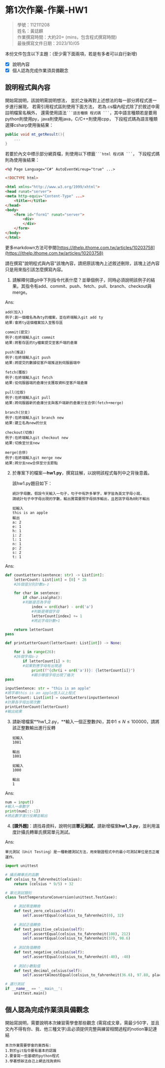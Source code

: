 # 第1次作業-作業-HW1
>
>學號：112111208
><br />
>姓名：黃誌麒
><br />
>作業撰寫時間：大約20+ (mins，包含程式撰寫時間)
><br />
>最後撰寫文件日期：2023/10/05
>

本份文件包含以下主題：(至少需下面兩項，若是有多者可以自行新增)
- [x] 說明內容
- [x] 個人認為完成作業須具備觀念

## 說明程式與內容

開始寫說明，該說明需說明想法，
並於之後再對上述想法的每一部分將程式進一步進行展現，
若需引用程式區則使用下面方法，
若為.cs檔內程式除了於敘述中需註明檔案名稱外，
還需使用語法` ```語言種類 程式碼 ``` `，其中語言種類若是要用python則使用py，java則使用java，C/C++則使用cpp，
下段程式碼為語言種類選擇csharp使用後結果：

```csharp
public void mt_getResult(){
    ...
}
```

若要於內文中標示部分網頁檔，則使用以下標籤` ```html 程式碼 ``` `，
下段程式碼則為使用後結果：

```html
<%@ Page Language="C#" AutoEventWireup="true" ...>

<!DOCTYPE html>

<html xmlns="http://www.w3.org/1999/xhtml">
<head runat="server">
<meta http-equiv="Content-Type" ...>
    <title></title>
</head>
<body>
    <form id="form1" runat="server">
        <div>
        </div>
    </form>
</body>
</html>
```
更多markdown方法可參閱[https://ithelp.ithome.com.tw/articles/10203758](https://ithelp.ithome.com.tw/articles/10203758)

請在撰寫"說明程式與內容"該塊內容，請把原該塊內上述敘述刪除，該塊上述內容只是用來指引該怎麼撰寫內容。

1. 請解釋何謂git中下列指令代表什麼？並舉個例子，同時必須說明該例子的結果。其指令有add、commit、push、fetch、pull、branch、checkout與merge。

Ans:
```
add(加入)
例子:創一個檔名為為ty的檔案，並在終端輸入git add ty
結果:會將ty這個檔案加入至暫存區

commit(提交)
例子:在終端輸入git commit
結果:將暫存區的ty檔案提交至客戶端的倉庫

push(推送)
例子:在終端輸入git push
結果:將提交的數據從客戶端推送到伺服器端中

fetch(獲取)
例子:在終端輸入git fetch
結果:從伺服器端的倉庫分支獲取資料至客戶端倉庫

pull(拉取)
例子:在終端輸入git pull
結果:將伺服器新的倉庫分支與客戶端新的倉庫分支合併(fetch+merge)

branch(分支)
例子:在終端輸入git branch new
結果:建立名為new的分支

checkout(切換)
例子:在終端輸入git checkout new
結果:切換至分支new

merge(合併)
例子:在終端輸入git merge new
結果:將分支new合併至分支節點
```



2. 於專案下的檔案—**hw1.py**，撰寫註解，以說明該程式每列中之背後意義。

    該hw1.py題目如下：

    ```
    統計字母數。假設今天輸入一句子，句子中有許多單字，單字皆為英文字母小寫，
    請統計句子中字母出現的字數，輸出實需要照字母排序輸出，且若該字母為0則不輸出

    如輸入
    this is an apple
    輸出
    a: 2
    e: 1
    h: 1
    i: 2
    l: 1
    n: 1
    p: 2
    s: 2
    t: 1
    ```

Ans:
```py
def countLetters(sentence: str) -> List[int]:
    letterCount: List[int] = [0] * 26
    #26個值分別計數a-z

    for char in sentence:
        if char.isalpha():
        #判斷是否為字母    
            index = ord(char) - ord('a')
            #判斷是哪個字母
            letterCount[index] += 1
            #將此字母計數+1

    return letterCount
pass

def printLetterCount(letterCount: List[int]) -> None:

    for i in range(26):
    #26個字母a-z    
        if letterCount[i] > 0:
        #如果對應字母有出現過    
            print(f"{chr(i + ord('a'))}: {letterCount[i]}")
            #顯示哪個字母出現了幾次
pass

inputSentence: str = "this is an apple"
#將字串this is an apple放入以上程式
letterCount: List[int] = countLetters(inputSentence)
#計算各字母出現次數
printLetterCount(letterCount)
#輸出結果
```



3. 請新增檔案**hw1_2.py，**輸入一個正整數(N)，其中$1\le N \le 100000$，請將該正整數輸出進行反轉

    ```
    如輸入
    1081

    輸出
    1801

    如輸入
    1000

    輸出
    1
    ```

Ans:
```py
num = input()
#輸入一串數字
print(num[::-1])
#將此數字進行反轉並輸出
```


4. **[課外題]**：請找尋資料，說明何謂**單元測試**，請新增檔案**hw1_3.py**，並利用溫度計攝氏轉華氏撰寫單元測試。

Ans:
```
單元測試（Unit Testing）是一種軟體測試方法，用來驗證程式中的最小可測試單位是否正確運作。
```
```py
import unittest

# 攝氏轉華氏的函數
def celsius_to_fahrenheit(celsius):
    return (celsius * 9/5) + 32

# 單元測試類別
class TestTemperatureConversion(unittest.TestCase):

    # 測試零度轉換
    def test_zero_celsius(self):
        self.assertEqual(celsius_to_fahrenheit(0), 32)
    
    # 測試正值轉換
    def test_positive_celsius(self):
        self.assertEqual(celsius_to_fahrenheit(100), 212)
        self.assertEqual(celsius_to_fahrenheit(37), 98.6)
    
    # 測試負值轉換
    def test_negative_celsius(self):
        self.assertEqual(celsius_to_fahrenheit(-40), -40)
    
    # 測試小數點值
    def test_decimal_celsius(self):
        self.assertAlmostEqual(celsius_to_fahrenheit(36.6), 97.88, places=2)

# 運行測試
if __name__ == '__main__':
    unittest.main()
```

## 個人認為完成作業須具備觀念

開始寫說明，需要說明本次練習需學會那些觀念 (需寫成文章，需最少50字，並且文內不得有你、我、他三種文字)且必須提供完整與練習相關過程的notion筆記連結
```
本次作業需要學會的東西有:
1.對於git指令要有基本的認識
2.要會寫一些基礎的python程式
3.學著想辦法自己上網去找詢資料
```